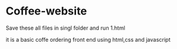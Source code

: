 # Coffee-website

Save these all files in singl folder and run 1.html


it is a basic coffe ordering front end
using html,css and javascript
